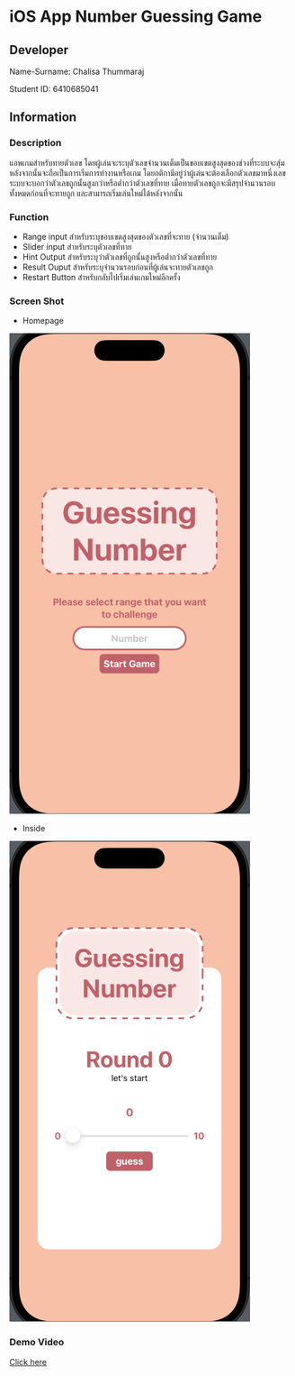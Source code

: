 # iOS App Number Guessing Game

## Developer

Name-Surname: Chalisa Thummaraj

Student ID: 6410685041

## Information

### Description

แอพเกมสำหรับทายตัวเลข โดยผู้เล่นจะระบุตัวเลขจำนวนเต็มเป็นขอบเขตสูงสุดของช่วงที่ระบบจะสุ่ม หลังจากนั้นจะถือเป็นการเริ่มการทำงานหรือเกม 
โดยกติกามีอยู่ว่าผู้เล่นจะต้องเลือกตัวเลขมาหนึ่งเลข ระบบจะบอกว่าตัวเลขถูกนั้นสูงกว่าหรือต่ำกว่าตัวเลขที่ทาย 
เมื่อทายตัวเลขถูกจะมีสรุปจำนวนรอบทั้งหมดก่อนที่จะทายถูก และสามารถเริ่มเล่นใหม่ได้หลังจากนั้น

### Function

- Range input สำหรับระบุขอบเขตสูงสุดของตัวเลขที่จะทาย (จำนวนเต็ม)
- Slider input สำหรับระบุตัวเลขที่ทาย
- Hint Output สำหรับระบุว่าตัวเลขที่ถูกนั้นสูงหรือต่ำกว่าตัวเลขที่ทาย
- Result Ouput สำหรับระบุจำนวนรอบก่อนที่ผู้เล่นจะทายตัวเลขถูก
- Restart Button สำหรับกลับไปเริ่มเล่นเกมใหม่อีกครั้ง

### Screen Shot

- Homepage
  
![Homepage](./images/Homepage.png)

- Inside

![Guessing](./images/Guessing_process.png)

### Demo Video

[Click here](https://drive.google.com/file/d/1PS2iAIsktVuuOB_QL5lxVs1u8SUefguD/view?usp=sharing)
